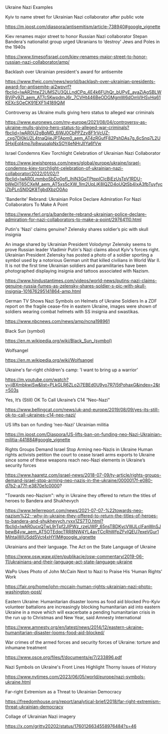 Ukraine Nazi Examples

Kyiv to name street for Ukrainian Nazi collaborator after public vote

https://m.jpost.com/diaspora/antisemitism/article-738940#google_vignette

Kiev renames major street to honor Russian Nazi collaborator
Stepan Bandera's nationalist group urged Ukranians to ‘destroy’ Jews and Poles in the 1940s

https://www.timesofisrael.com/kiev-renames-major-street-to-honor-russian-nazi-collaborator/amp/

Backlash over Ukrainian president's award for antisemite

https://www.thejc.com/news/world/backlash-over-ukrainian-presidents-award-for-antisemite-ai2wpvrf?fbclid=IwAR2hteZ2UMSZU3QLLndCPq_4E4k6FUhQr_bUPyE_ayaZiAgSBLWBVjPy9ZI_aem_AT7c5KwpdmJ6r_7CVHt446BeODGMgmW6dOmVIHSvHq61KEXcSOeCK91EXF1i4189QjM

Controversy as Ukraine mulls giving hero status to alleged war criminals

https://www.euronews.com/my-europe/2021/08/04/controversy-as-ukraine-mulls-giving-hero-status-to-alleged-war-criminals?fbclid=IwAR0U2gBqMD_6IWJ0CbPPZzv8F1rVcUZ-_cxg7Dl0kU2L4tnaQijeJPTApm0_aem_AT4zRGufF82PshDAs7g_6cSnq7L2U5HxjEql4mp7p8wuoalpNxSOY4eNHrJllYa6fVw

Israel Condemns Kiev Torchlight Celebration of Ukrainian Nazi Collaborator

https://www.jewishpress.com/news/global/europe/ukraine/israel-condemns-kiev-torchlight-celebration-of-ukrainian-nazi-collaborator/2022/01/02/?fbclid=IwAR0LmmboSbDo0pfI_lhIN3GqTPtppICIcBjEzUsTpV1RDU-bWeDIT65CXeM_aem_AT5xs5cXW_1lm2UpLjK8lQZD4oUQtSb4IxA3fbTuyfyciZbPLnSN0QK8TgbdXbzO0Ao

'Banderite' Rebrand: Ukrainian Police Declare Admiration For Nazi Collaborators To Make A Point

https://www.rferl.org/a/banderite-rebrand-ukrainian-police-declare-admiration-for-nazi-collaborators-to-make-a-point/29764110.html

Putin's 'Nazi' claims genuine? Zelensky shares soldier’s pic with skull insignia

An image shared by Ukrainian President Volodymyr Zelensky seems to prove Russian leader Vladimir Putin's Nazi claims about Kyiv's forces right. Ukrainian President Zelensky has posted a photo of a soldier sporting a symbol used by a notorious German unit that killed civilians in World War II. It is not the first time Ukrainian soldiers and paramilitaries have been photographed displaying insignia and tattoos associated with Nazism.

https://www.hindustantimes.com/videos/world-news/putins-nazi-claims-genuine-russia-fumes-as-zelensky-shares-soldier-s-pic-with-skull-insignia-101676295141864-amp.html

German TV Shows Nazi Symbols on Helmets of Ukraine Soldiers
In a ZDF report on the fragile cease-fire in eastern Ukraine, images were shown of soldiers wearing combat helmets with SS insignia and swastikas.

https://www.nbcnews.com/news/amp/ncna198961

Black Sun (symbol)

https://en.m.wikipedia.org/wiki/Black_Sun_(symbol)

Wolfsangel

https://en.m.wikipedia.org/wiki/Wolfsangel

Ukraine's far-right children's camp: 'I want to bring up a warrior'

https://m.youtube.com/watch?v=jiBXmbkwiSw&list=PLkGLR6ZLo2i7EBEd0U9yo7R7j5tPohaxG&index=2&t=503s

Yes, It’s (Still) OK To Call Ukraine’s C14 “Neo-Nazi”

https://www.bellingcat.com/news/uk-and-europe/2019/08/09/yes-its-still-ok-to-call-ukraines-c14-neo-nazi/

US lifts ban on funding ‘neo-Nazi’ Ukrainian militia

https://m.jpost.com/Diaspora/US-lifts-ban-on-funding-neo-Nazi-Ukrainian-militia-441884#google_vignette

Rights Groups Demand Israel Stop Arming neo-Nazis in Ukraine
Human rights activists petition the court to cease Israeli arms exports to Ukraine since some of these weapons reach neo-Nazi elements in Ukraine’s security forces

https://www.haaretz.com/israel-news/2018-07-09/ty-article/rights-groups-demand-israel-stop-arming-neo-nazis-in-the-ukraine/0000017f-e080-d7b2-a77f-e3870e1c0000?

"Towards neo-Nazism": why in Ukraine they offered to return the titles of heroes to Bandera and Shukhevych

https://www.tellerreport.com/news/2021-07-07-%22towards-neo-nazism%22--why-in-ukraine-they-offered-to-return-the-titles-of-heroes-to-bandera-and-shukhevych.ryxx1ZS7TO.html?fbclid=IwAR0ucxQTwL9rTpf2JIPWz_rzeUWP_65nsTBDKycVWJLcIFanWnSJbewB4yw_aem_AT5OTEdqcTRR8NW4YL4avTCcRhWfpZFvlQEU7exeVGur1MjhtajWIU5dd5Vct4xHYIM#google_vignette

Ukrainians and their language. The Act on the State Language of Ukraine

https://www.osw.waw.pl/en/publikacje/osw-commentary/2019-06-11/ukrainians-and-their-language-act-state-language-ukraine

WaPo Uses Photo of John McCain Next to Nazi to Praise His ‘Human Rights’ Work

https://fair.org/home/john-mccain-human-rights-ukrainian-nazi-photo-washington-post/

Eastern Ukraine: Humanitarian disaster looms as food aid blocked
Pro-Kyiv volunteer battalions are increasingly blocking humanitarian aid into eastern Ukraine in a move which will exacerbate a pending humanitarian crisis in the run up to Christmas and New Year, said Amnesty International

https://www.amnesty.org/en/latest/news/2014/12/eastern-ukraine-humanitarian-disaster-looms-food-aid-blocked/

War crimes of the armed forces and security forces of Ukraine: torture and inhumane treatment

https://www.osce.org/files/f/documents/e/7/233896.pdf

Nazi Symbols on Ukraine's Front Lines Highlight Thorny Issues of History

https://www.nytimes.com/2023/06/05/world/europe/nazi-symbols-ukraine.html

Far-right Extremism as a Threat to Ukrainian Democracy

https://freedomhouse.org/report/analytical-brief/2018/far-right-extremism-threat-ukrainian-democracy



Collage of Ukrainian Nazi imagery

https://x.com/gritty20202/status/1760126634558976484?s=46
